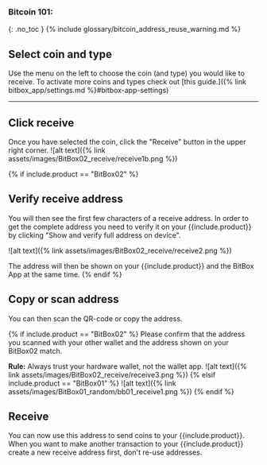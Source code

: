 
### Bitcoin 101:
{: .no_toc }
{% include glossary/bitcoin_address_reuse_warning.md %}


## Select coin and type

Use the menu on the left to choose the coin (and type) you would like to receive. To activate more coins and types check out [this guide.]({% link bitbox_app/settings.md %}#bitbox-app-settings)


---

## Click receive

Once you have selected the coin, click the "Receive" button in the upper right corner.
![alt text]({% link assets/images/BitBox02_receive/receive1b.png %})


{% if include.product == "BitBox02" %}
## Verify receive address

You will then see the first few characters of a receive address. In order to get the complete address you need to verify it on your {{include.product}} by clicking "Show and verify full address on device".

![alt text]({% link assets/images/BitBox02_receive/receive2.png %})

The address will then be shown on your {{include.product}} and the BitBox App at the same time.
{% endif %}

## Copy or scan address
You can then scan the QR-code or copy the address.

{% if include.product == "BitBox02" %}
Please confirm that the address you scanned with your other wallet and the address shown on your BitBox02 match.

 **Rule:** Always trust your hardware wallet, not the wallet app.
![alt text]({% link assets/images/BitBox02_receive/receive3.png %})
{% elsif include.product == "BitBox01" %}
![alt text]({% link assets/images/BitBox01_random/bb01_receive1.png %})
{% endif %}

## Receive
You can now use this address to send coins to your {{include.product}}. When you want to make another transaction to your {{include.product}} create a new receive address first, don't re-use addresses.
